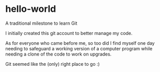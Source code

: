 # hello-world
A traditional milestone to learn Git

I initially created this git account to better manage my code.

As for everyone who came before me, so too did I find myself one day needing to safeguard a working version of a computer program while needing a clone of the code to work on upgrades.

Git seemed like the (only) right place to go :)
